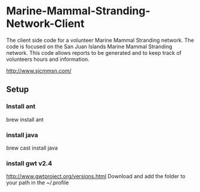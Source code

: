 # Marine-Mammal-Stranding-Network-Client
The client side code for a volunteer Marine Mammal Stranding network. 
The code is focused on the San Juan Islands Marine Mammal Stranding network. 
This code allows reports to be generated and to keep track of volunteers hours and information.

http://www.sjcmmsn.com/

## Setup

### Install ant
brew install ant

### install java
brew cast install java

### install gwt v2.4

http://www.gwtproject.org/versions.html
Download and add the folder to your path in the ~/.profile

